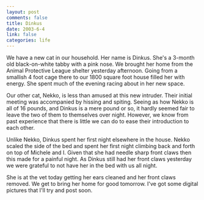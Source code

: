```yaml
--- 
layout: post
comments: false
title: Dinkus
date: 2003-6-4
link: false
categories: life
---
```

We have a new cat in our household. Her name is Dinkus. She's a 3-month old black-on-white tabby with a pink nose. We brought her home from the Animal Protective League shelter yesterday afternoon. Going from a smallish 4 foot cage there to our 1800 square foot house filled her with energy. She spent much of the evening racing about in her new space.

Our other cat, Nekko, is less than amused at this new intruder. Their initial meeting was accompanied by hissing and spiting. Seeing as how Nekko is all of 16 pounds, and Dinkus is a mere pound or so, it hardly seemed fair to leave the  two of them to themselves over night. However, we know from past experience that there is little we can do to ease their introduction to each other.

Unlike Nekko, Dinkus spent her first night elsewhere in the house. Nekko scaled the side of the bed and spent her first night climbing back and forth on top of Michele and I. Given that she had needle sharp front claws then this made for a painful night. As Dinkus still had her front claws yesterday we were grateful to not have her in the bed with us all night.

She is at the vet today getting her ears cleaned and her front claws removed. We get to bring her home for good tomorrow.  I've got some digital pictures that I'll try and post soon.
